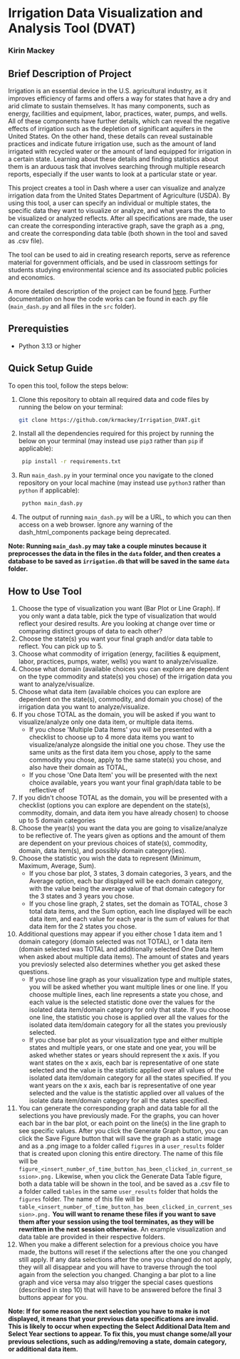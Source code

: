 # Irrigation Data Visualization and Analysis Tool (DVAT)
### Kirin Mackey

## Brief Description of Project
Irrigation is an essential device in the U.S. agricultural industry, as it improves efficiency of farms and offers a way for states that have a dry and arid climate to sustain themselves. It has many components, such as energy, facilities and equipment, labor, practices, water, pumps, and wells. All of these components have further details, which can reveal the negative effects of irrigation such as the depletion of significant aquifers in the United States. On the other hand, these details can reveal sustainable practices and indicate future irrigation use, such as the amount of land irrigated with recycled water or the amount of land equipped for irrigation in a certain state. Learning about these details and finding statistics about them is an arduous task that involves searching through multiple research reports, especially if the user wants to look at a particular state or year.

This project creates a tool in Dash where a user can visualize and analyze irrigation data from the United States Department of Agriculture (USDA). By using this tool, a user can specify an individual or multiple states, the specific data they want to visualize or analyze, and what years the data to be visualized or analyzed reflects. After all specifications are made, the user can create the corresponding interactive graph, save the graph as a .png, and create the corresponding data table (both shown in the tool and saved as .csv file).

The tool can be used to aid in creating research reports, serve as reference material for government officials, and be used in classroom settings for students studying environmental science and its associated public policies and economics.

A more detailed description of the project can be found [here](writeup/Final_Project_Writeup.pdf). Further documentation on how the code works can be found in each .py file (`main_dash.py` and all files in the `src` folder).
## Prerequisties
- Python 3.13 or higher

## Quick Setup Guide
To open this tool, follow the steps below:

1. Clone this repository to obtain all required data and code files by running the below on your terminal:
    ```bash
    git clone https://github.com/krmackey/Irrigation_DVAT.git
    ```
2. Install all the dependencies required for this project by running the below on your terminal (may instead use `pip3` rather than `pip` if applicable):
   ```bash
    pip install -r requirements.txt
    ```
3. Run `main_dash.py` in your terminal once you navigate to the cloned repository on your local machine (may instead use `python3` rather than `python` if applicable):
   ```bash
    python main_dash.py
   ```

4. The output of running `main_dash.py` will be a URL, to which you can then access on a web browser. Ignore any warning of the dash_html_components package being deprecated.



**Note: Running `main_dash.py` may take a couple minutes because it preprocesses the data in the files in the `data` folder, and then creates a database to be saved as `irrigation.db` that will be saved in the same `data` folder.**

## How to Use Tool
1. Choose the type of visualization you want (Bar Plot or Line Graph). If you only want a data table, pick the type of visualization that would reflect your desired results. Are you looking at change over time or comparing distinct groups of data to each other?
2. Choose the state(s) you want your final graph and/or data table to reflect. You can pick up to 5.
3. Choose what commodity of irrigation (energy, facilities & equipment, labor, practices, pumps, water, wells) you want to analyze/visualize.
4. Choose what domain (available choices you can explore are dependent on the type commodity and state(s) you chose) of the irrigation data you want to analyze/visualize.
5. Choose what data item (available choices you can explore are dependent on the state(s), commodity, and domain you chose) of the irrigation data you want to analyze/visualize.
6. If you chose TOTAL as the domain, you will be asked if you want to visualize/analyze only one data item, or multiple data items.
   * If you chose 'Multiple Data Items' you will be presented with a checklist to choose up to 4 more data items you want to visualize/analyze alongside the initial one you chose. They use the same units as the first data item you chose, apply to the same commodity you chose, apply to the same state(s) you chose, and also have their domain as TOTAL,
   * If you chose 'One Data Item' you will be presented with the next choice available, years you want your final graph/data table to be reflective of
7. If you didn't choose TOTAL as the domain, you will be presented with a checklist (options you can explore are dependent on the state(s), commodity, domain, and data item you have already chosen) to choose up to 5 domain categories
8. Choose the year(s) you want the data you are going to visalize/analyze to be reflective of. The years given as options and the amount of them are dependent on your previous choices of state(s), commodity, domain, data item(s), and possibly domain category(ies).
9. Choose the statistic you wish the data to represent (Minimum, Maximum, Average, Sum).
    * If you chose bar plot, 3 states, 3 domain categories, 3 years, and the Average option, each bar displayed will be each domain category, with the value being the average value of that domain category for the 3 states and 3 years you chose.
    * If you chose line graph, 2 states, set the domain as TOTAL, chose 3 total data items, and the Sum option, each line displayed will be each data item, and each value for each year is the sum of values for that data item for the 2 states you chose.
10. Additional questions may appear if you either chose 1 data item and 1 domain category (domain selected was not TOTAL), or 1 data item (domain selected was TOTAL and additionally selected One Data Item when asked about multiple data items). The amount of states and years you previosly selected also determines whether you get asked these questions.
    * If you chose line graph as your visualization type and multiple states, you will be asked whether you want multiple lines or one line. If you choose multiple lines, each line represents a state you chose, and each value is the selected statistic done over the values for the isolated data item/domain category for only that state. If you choose one line, the statistic you chose is applied over all the values for the isolated data item/domain category for all the states you previously selected.
    * If you chose bar plot as your visualization type and either multiple states and multiple years, or one state and one year, you will be asked whether states or years should represent the x axis. If you want states on the x axis, each bar is representative of one state selected and the value is the statistic applied over all values of the isolated data item/domain category for all the states specified. If you want years on the x axis, each bar is representative of one year selected and the value is the statistic applied over all values of the isolate data item/domain category for all the states specified.
11. You can generate the corresponding graph and data table for all the selections you have previously made. For the graphs, you can hover each bar in the bar plot, or each point on the line(s) in the line graph to see specific values. After you click the Generate Graph button, you can click the Save Figure button that will save the graph as a static image and as a .png image to a folder called `figures` in a `user_results` folder that is created upon cloning this entire directory. The name of this file will be `figure_<insert_number_of_time_button_has_been_clicked_in_current_session>.png.` Likewise, when you click the Generate Data Table figure, both a data table will be shown in the tool, and be saved as a .csv file to a folder called `tables` in the same `user_results` folder that holds the `figures` folder. The name of this file will be `table_<insert_number_of_time_button_has_been_clicked_in_current_session>.png.` **You will want to rename these files if you want to save them after your session using the tool terminates, as they will be rewritten in the next session otherwise.** An example visualization and data table are provided in their respective folders. 
12. When you make a different selection for a previous choice you have made, the buttons will reset if the selections after the one you changed still apply. If any data selections after the one you changed do not apply, they will all disappear and you will have to traverse through the tool again from the selection you changed. Changing a bar plot to a line graph and vice versa may also trigger the special cases questions (described in step 10) that will have to be answered before the final 3 buttons appear for you.

**Note: If for some reason the next selection you have to make is not displayed, it means that your previous data specifications are invalid. This is likely to occur when expecting the Select Additional Data Item and Select Year sections to appear. To fix this, you must change some/all your previous selections, such as adding/removing a state, domain category, or additional data item.**



